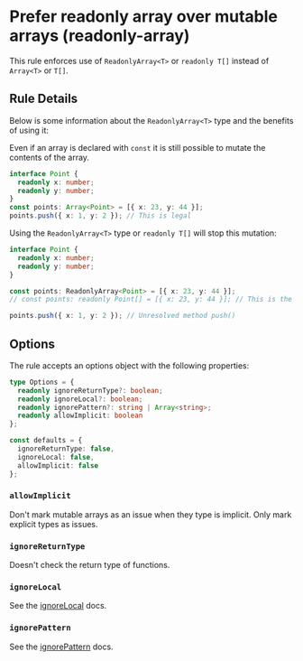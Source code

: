 # Prefer readonly array over mutable arrays (readonly-array)

This rule enforces use of `ReadonlyArray<T>` or `readonly T[]` instead of `Array<T>` or `T[]`.

## Rule Details

Below is some information about the `ReadonlyArray<T>` type and the benefits of using it:

Even if an array is declared with `const` it is still possible to mutate the contents of the array.

```typescript
interface Point {
  readonly x: number;
  readonly y: number;
}
const points: Array<Point> = [{ x: 23, y: 44 }];
points.push({ x: 1, y: 2 }); // This is legal
```

Using the `ReadonlyArray<T>` type or `readonly T[]` will stop this mutation:

```typescript
interface Point {
  readonly x: number;
  readonly y: number;
}

const points: ReadonlyArray<Point> = [{ x: 23, y: 44 }];
// const points: readonly Point[] = [{ x: 23, y: 44 }]; // This is the alternative syntax for the line above

points.push({ x: 1, y: 2 }); // Unresolved method push()
```

## Options

The rule accepts an options object with the following properties:

```typescript
type Options = {
  readonly ignoreReturnType?: boolean;
  readonly ignoreLocal?: boolean;
  readonly ignorePattern?: string | Array<string>;
  readonly allowImplicit: boolean
};

const defaults = {
  ignoreReturnType: false,
  ignoreLocal: false,
  allowImplicit: false
};
```

### `allowImplicit`

Don't mark mutable arrays as an issue when they type is implicit. Only mark explicit types as issues.

### `ignoreReturnType`

Doesn't check the return type of functions.

### `ignoreLocal`

See the [ignoreLocal](./options/ignore-local.md) docs.

### `ignorePattern`

See the [ignorePattern](./options/ignore-pattern.md) docs.
